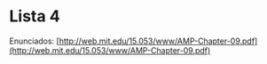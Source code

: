 # Lista 4

Enunciados: [http://web.mit.edu/15.053/www/AMP-Chapter-09.pdf](http://web.mit.edu/15.053/www/AMP-Chapter-09.pdf)
